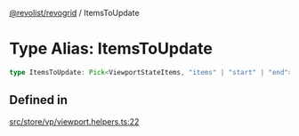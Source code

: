 [@revolist/revogrid](README.md) / ItemsToUpdate

# Type Alias: ItemsToUpdate

```ts
type ItemsToUpdate: Pick<ViewportStateItems, "items" | "start" | "end">;
```

## Defined in

[src/store/vp/viewport.helpers.ts:22](https://github.com/revolist/revogrid/blob/8958a60bd3054871bb3d1706c4eb92c83a8c6b6c/src/store/vp/viewport.helpers.ts#L22)
